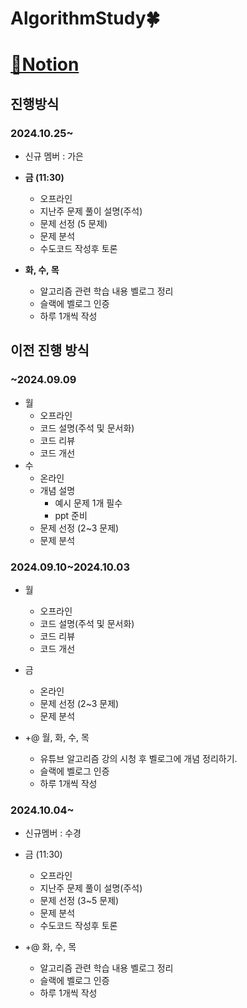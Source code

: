 # AlgorithmStudy🍀
# [📜Notion](https://broadleaf-emu-7be.notion.site/AlgorithmStudy-11034c547b0a80a3af66c23d6b411dab?pvs=4)


## **진행방식**

### **2024.10.25~**
-  신규 멤버 : 가은
- **금 (11:30)**
  - 오프라인
  - 지난주 문제 풀이 설명(주석)
  - 문제 선정 (5 문제)
  - 문제 분석
  - 수도코드 작성후 토론

- **화, 수, 목**
  - 알고리즘 관련 학습 내용 벨로그 정리
  - 슬랙에 벨로그 인증
  - 하루 1개씩 작성
 
## 이전 진행 방식

### **~2024.09.09**
- 월
    - 오프라인
    - 코드 설명(주석 및 문서화)
    - 코드 리뷰
    - 코드 개선
- 수
    - 온라인
    - 개념 설명
        - 예시 문제 1개 필수
        - ppt 준비
    - 문제 선정 (2~3 문제)
    - 문제 분석
### **2024.09.10~2024.10.03**
- 월
    - 오프라인
    - 코드 설명(주석 및 문서화)
    - 코드 리뷰
    - 코드 개선
- 금
    - 온라인
    - 문제 선정 (2~3 문제)
    - 문제 분석

- +@ 월, 화, 수, 목
    - 유튜브 알고리즘 강의 시청 후 벨로그에 개념 정리하기.
    - 슬랙에 벨로그 인증
    - 하루 1개씩 작성

### **2024.10.04~**
- 신규멤버 : 수경

- 금 (11:30)
  - 오프라인
  - 지난주 문제 풀이 설명(주석)
  - 문제 선정 (3~5 문제)
  - 문제 분석
  - 수도코드 작성후 토론

- +@ 화, 수, 목
  - 알고리즘 관련 학습 내용 벨로그 정리
  - 슬랙에 벨로그 인증
  - 하루 1개씩 작성
